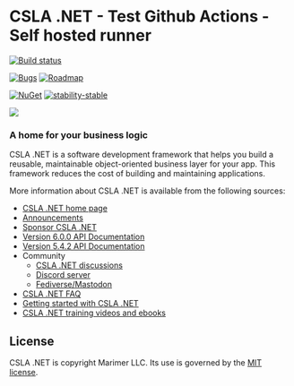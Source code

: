 CSLA .NET - Test Github Actions - Self hosted runner
====
[![Build status](https://github.com/MarimerLLC/csla/actions/workflows/ci.yaml/badge.svg)](https://github.com/MarimerLLC/csla/actions/workflows/ci.yaml)


[![Bugs](https://img.shields.io/github/issues/marimerllc/csla/kind%2Fbug)](https://github.com/MarimerLLC/csla/issues?q=is%3Aissue+is%3Aopen+label%3Akind%2Fbug)
[![Roadmap](https://img.shields.io/github/issues/marimerllc/csla/flag%2Froadmap)](https://github.com/MarimerLLC/csla/issues?q=is%3Aissue+is%3Aopen+label%3Aflag%2Froadmap)

[![NuGet](https://img.shields.io/nuget/v/Csla.svg)](https://www.nuget.org/packages/Csla) [![stability-stable](https://img.shields.io/badge/stability-stable-green.svg)](https://github.com/emersion/stability-badges#stable)

![](https://raw.github.com/MarimerLLC/csla/main/Support/Logos/csla%20win8_mid.png)

### A home for your business logic

CSLA .NET is a software development framework that helps you build a reusable, maintainable object-oriented business layer for your app. This framework reduces the cost of building and maintaining applications. 

More information about CSLA .NET is available from the following sources:

* [CSLA .NET home page](http://www.cslanet.com)
* [Announcements](https://github.com/MarimerLLC/csla/discussions?discussions_q=category%3AAnnouncements)
* [Sponsor CSLA .NET](https://github.com/sponsors/rockfordlhotka)
* [Version 6.0.0 API Documentation](https://cslanet.com/6.0.0/html/md__c___users_korye_source_repos_csla_6_0_0__source_readme.html)
* [Version 5.4.2 API Documentation](https://cslanet.com/5.4.2/html/index.html)
* Community
   * [CSLA .NET discussions](https://github.com/MarimerLLC/csla/discussions) 
   * [Discord server](https://discord.gg/9ahKjb7ccf)
   * [Fediverse/Mastodon](https://dotnet.social/@cslanet)
* [CSLA .NET FAQ](https://github.com/MarimerLLC/csla/blob/main/docs/readme.md)
* [Getting started with CSLA .NET](https://github.com/MarimerLLC/csla/blob/main/docs/Getting-started.md)
* [CSLA .NET training videos and ebooks](https://github.com/MarimerLLC/csla/blob/main/docs/Books-and-videos.md)

License
-------
CSLA .NET is copyright Marimer LLC.
Its use is governed by the [MIT license](https://github.com/MarimerLLC/csla/blob/main/license.md).
